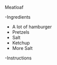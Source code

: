 Meatloaf

-Ingredients
* A lot of hamburger
* Pretzels
* Salt
* Ketchup
* More Salt


-Instructions

